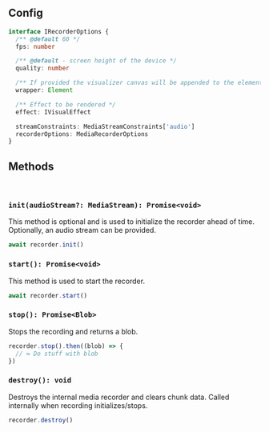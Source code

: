 ## Config
```ts
interface IRecorderOptions {
  /** @default 60 */
  fps: number

  /** @default - screen height of the device */
  quality: number

  /** If provided the visualizer canvas will be appended to the element */
  wrapper: Element

  /** Effect to be rendered */
  effect: IVisualEffect

  streamConstraints: MediaStreamConstraints['audio']
  recorderOptions: MediaRecorderOptions
}
```

## Methods
<br>

### `init(audioStream?: MediaStream): Promise<void>`
This method is optional and is used to initialize the recorder ahead of time. Optionally, an audio stream can be provided.
```ts
await recorder.init()
```

### `start(): Promise<void>`
This method is used to start the recorder.
```ts
await recorder.start()
```

### `stop(): Promise<Blob>`
Stops the recording and returns a blob.
```ts
recorder.stop().then((blob) => {
  // ⇋ Do stuff with blob
})
```

### `destroy(): void`
Destroys the internal media recorder and clears chunk data. Called internally when recording initializes/stops.
```ts
recorder.destroy()
```